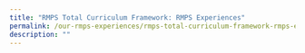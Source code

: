 ```yaml
---
title: "RMPS Total Curriculum Framework: RMPS Experiences"
permalink: /our-rmps-experiences/rmps-total-curriculum-framework-rmps-experiences/
description: ""
---
```

